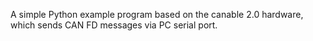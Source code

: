 
A simple Python example program based on the canable 2.0 hardware, which sends CAN FD messages via PC serial port.
